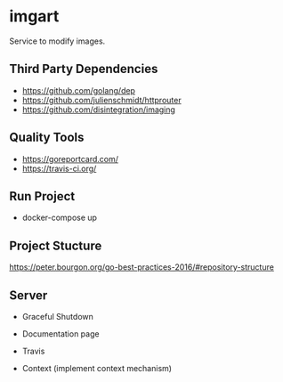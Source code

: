 # imgart
Service to modify images.

## Third Party Dependencies
- https://github.com/golang/dep
- https://github.com/julienschmidt/httprouter
- https://github.com/disintegration/imaging

## Quality Tools
- https://goreportcard.com/
- https://travis-ci.org/

## Run Project
- docker-compose up

## Project Stucture

https://peter.bourgon.org/go-best-practices-2016/#repository-structure

## Server

- Graceful Shutdown
- Documentation page
- Travis

- Context (implement context mechanism)

